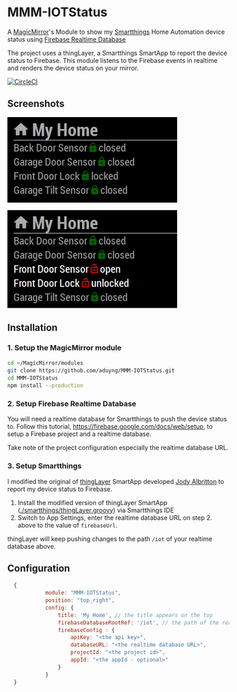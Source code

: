 # MMM-IOTStatus
A [MagicMirror](https://github.com/MichMich/MagicMirror)'s Module to show my [Smartthings](https://www.smartthings.com/) Home Automation device status using [Firebase Realtime Database](https://firebase.google.com/docs/database)

The project uses a thingLayer, a Smartthings SmartApp to report the device status to Firebase. This module listens to the Firebase events in realtime and renders the device status on your mirror.

[![CircleCI](https://circleci.com/gh/aduyng/MMM-IOTStatus/tree/master.svg?style=svg)](https://circleci.com/gh/aduyng/MMM-IOTStatus/tree/master)

## Screenshots
![All devices green](./docs/images/all-devices-green.png)

![Some devices red](./docs/images/some-devices-red.png)

## Installation
### 1. Setup the MagicMirror module
```bash
cd ~/MagicMirror/modules
git clone https://github.com/aduyng/MMM-IOTStatus.git
cd MMM-IOTStatus
npm install --production
```
### 2. Setup Firebase Realtime Database
You will need a realtime database for Smartthings to push the device status to. Follow this tutorial, https://firebase.google.com/docs/web/setup, to setup a Firebase project and a realtime database.

Take note of the project configuration especially the realtime database URL.

### 3. Setup Smartthings
I modified the original of [thingLayer](https://github.com/jodyalbritton/smartthings/blob/master/thingLayer.groovy) SmartApp developed [Jody Albritton](https://github.com/jodyalbritton) to report my device status to Firebase. 

1. Install the modified version of thingLayer SmartApp ([./smartthings/thingLayer.groovy](./smartthings/thingLayer.groovy)) via Smartthings IDE
1. Switch to App Settings, enter the realtime database URL on step 2. above to the value of `firebaseUrl`. 

thingLayer will keep pushing changes to the path `/iot` of your realtime database above. 

## Configuration
```javascript
  {
			module: "MMM-IOTStatus",
			position: "top_right",
			config: {
				title: 'My Home', // the title appears on the top
				firebaseDatabaseRootRef: '/iot', // the path of the realtime database to listen to
				firebaseConfig : {
					apiKey: "<the api key>",
					databaseURL: "<the realtime database URL>",
					projectId: "<the project id>",
					appId: "<the appId - optional>"
				}
			}
  }
```
